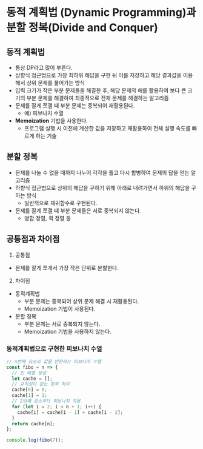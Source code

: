 # 동적 계획법 (Dynamic Programming)과 분할 정복(Divide and Conquer)

## 동적 계획법
- 통상 DP라고 많이 부른다.
- 상향식 접근법으로 가장 최하위 해답을 구한 뒤 이를 저장하고 해당 결과값을 이용해서 상위 문제를 풀어가는 방식
- 입력 크기가 작은 부분 문제들을 해결한 후, 해당 문제의 해를 활용하여 보다 큰 크기의 부분 문제를 해결하여 최종적으로 전체 문제를 해결하는 알고리즘
- 문제를 잘게 쪼갤 때 부분 문제는 중복되어 재활용된다.
  - 예) 피보나치 수열
- **Memoization** 기법을 사용한다.
  - 프로그램 실행 시 이전에 계산한 값을 저장하고 재활용하여 전체 실행 속도를 빠르게 하는 기술

## 분할 정복
- 문제를 나눌 수 없을 때까지 나누어 각각을 풀고 다시 합병하여 문제의 답을 얻는 알고리즘
- 하향식 접근법으로 상위의 해답을 구하기 위해 아래로 내려가면서 하위의 해답을 구하는 방식
  - 일반적으로 재귀함수로 구현된다.
- 문제를 잘게 쪼갤 때 부분 문제들은 서로 중복되지 않는다.
  - 병합 정렬, 퀵 정렬 등

## 공통점과 차이점
1. 공통점
  - 문제를 잘게 쪼개서 가장 작은 단위로 분할한다.
2. 차이점
  - 동적계획법
    - 부분 문제는 중복되어 상위 문제 해결 시 재활용된다.
    - Memoization 기법이 사용된다. 
  - 분할 정복
    - 부분 문제는 서로 중복되지 않는다.
    - Memoization 기법을 사용하지 않는다.

### 동적계획법으로 구현한 피보나치 수열

```js
// n번째 요소의 값을 반환하는 피보나치 수열
const fibo = n => {
  // 빈 배열 생성
  let cache = [];
  // 규칙성이 없는 항목 처리
  cache[0] = 0;
  cache[1] = 1;
  // 2번째 요소부터 피보나치 적용
  for (let i = 2; i < n + 1; i++) {
    cache[i] = cache[i - 1] + cache[i - 2];
  }
  return cache[n];
};

console.log(fibo(7));
```
